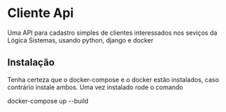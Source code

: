# Cliente Api

Uma API para cadastro simples de clientes interessados nos seviços da Lógica Sistemas, usando python, django e docker

## Instalação

Tenha certeza que o docker-compose e o docker estão instalados, caso contrário instale ambos. Uma vez instalado rode o comando

docker-compose up --build
